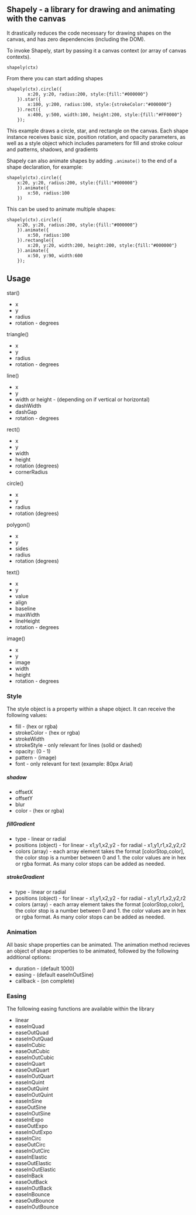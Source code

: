 ## Shapely - a library for drawing and animating with the canvas ##

It drastically reduces the code necessary for drawing shapes on the canvas, and has zero dependencies (including the DOM).

To invoke Shapely, start by passing it a canvas context (or array of canvas contexts).

`shapely(ctx)`

From there you can start adding shapes

```
shapely(ctx).circle({
		x:20, y:20, radius:200, style:{fill:"#000000"}
	}).star({
		x:100, y:200, radius:100, style:{strokeColor:"#000000"}
	}).rect({
		x:400, y:500, width:100, height:200, style:{fill:"#FF0000"}
	});
```

This example draws a circle, star, and rectangle on the canvas. Each shape instance receives basic size, position rotation, and opacity parameters, as well as a style object which includes parameters for fill and stroke colour and patterns, shadows, and gradients

Shapely can also animate shapes by adding `.animate()` to the end of a shape declaration, for example:
```
shapely(ctx).circle({
	x:20, y:20, radius:200, style:{fill:"#000000"}
	}).animate({
		x:50, radius:100
	})
```
This can be used to animate multiple shapes:
```
shapely(ctx).circle({
	x:20, y:20, radius:200, style:{fill:"#000000"}
	}).animate({
		x:50, radius:100
	}).rectangle({
		x:20, y:20, width:200, height:200, style:{fill:"#000000"}
	}).animate({
		x:50, y:90, width:600
	});
```

## Usage ##


star()  
- x
- y
- radius
- rotation - degrees

triangle()  
- x
- y
- radius
- rotation - degrees

line()  
- x
- y
- width or height - (depending on if vertical or horizontal)
- dashWidth
- dashGap
- rotation - degrees

rect()  
- x
- y
- width
- height
- rotation (degrees)
- cornerRadius

circle()  
- x
- y
- radius
- rotation (degrees)

polygon()  
- x
- y
- sides
- radius
- rotation (degrees)

text()  
- x
- y
- value
- align
- baseline
- maxWidth
- lineHeight
- rotation - degrees

image()
- x
- y
- image
- width
- height
- rotation - degrees

### Style ###

The style object is a property within a shape object. It can receive the following values:

- fill - (hex or rgba)
- strokeColor - (hex or rgba)
- strokeWidth
- strokeStyle - only relevant for lines (solid or dashed)
- opacity: (0 - 1)
- pattern - (image)
- font - only relevant for text (example: 80px Arial)

##### shadow #####

- offsetX
- offsetY
- blur
- color - (hex or rgba)

##### fillGradient #####

- type - linear or radial
- positions (object) - for linear - x1,y1,x2,y2
				   - for radial - x1,y1,r1,x2,y2,r2
- colors (array) - each array element takes the format [colorStop,color], the color stop is a number between 0 and 1. the color values are in hex or rgba format.
As many color stops can be added as needed.

##### strokeGradient #####

- type - linear or radial
- positions (object) - for linear - x1,y1,x2,y2
				   - for radial - x1,y1,r1,x2,y2,r2
- colors (array) - each array element takes the format [colorStop,color], the color stop is a number between 0 and 1. the color values are in hex or rgba format.
As many color stops can be added as needed.


### Animation ###

All basic shape properties can be animated.
The animation method recieves an object of shape properties to be animated, followed by the following additional options:
- duration - (default 1000)
- easing - (default easeInOutSine)
- callback - (on complete)

### Easing ###
The following easing functions are available within the library

- linear
- easeInQuad
- easeOutQuad
- easeInOutQuad
- easeInCubic
- easeOutCubic
- easeInOutCubic
- easeInQuart
- easeOutQuart
- easeInOutQuart
- easeInQuint
- easeOutQuint
- easeInOutQuint
- easeInSine
- easeOutSine
- easeInOutSine
- easeInExpo
- easeOutExpo
- easeInOutExpo
- easeInCirc
- easeOutCirc
- easeInOutCirc
- easeInElastic
- easeOutElastic
- easeInOutElastic
- easeInBack
- easeOutBack
- easeInOutBack
- easeInBounce
- easeOutBounce
- easeInOutBounce
